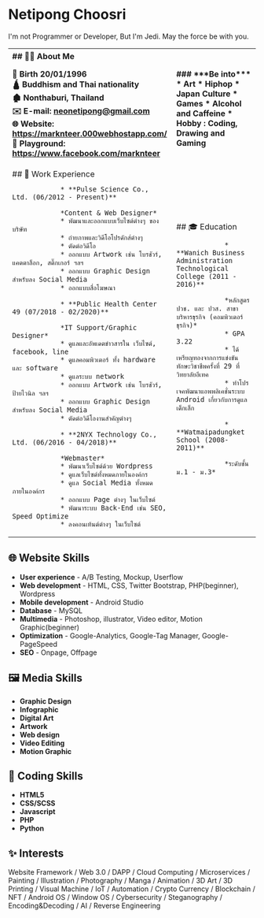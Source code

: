 # Netipong Choosri
I'm not Programmer or Developer, But I'm Jedi. May the force be with you.

<table>
<tr>
<th align="left">
<img width="441" height="1">
## 🙋‍♂️ About Me

👶 Birth 20/01/1996 <br />
🛕 Buddhism and Thai nationality <br />
🏚️ Nonthaburi, Thailand <br />
✉️ **E-mail:** neonetipong@gmail.com <br />
🌐 **Website:** https://marknteer.000webhostapp.com/ <br />
🎌 **Playground:** https://www.facebook.com/marknteer <br />
</th>
<th align="left">
<img width="441" height="1">
                ### ***Be into***
                * Art
                * Hiphop
                * Japan Culture
                * Games
                * Alcohol and Caffeine
                * Hobby : Coding, Drawing and Gaming
</th>
</tr>
<tr>
<td>
                ## 💼 Work Experience

                * **Pulse Science Co., Ltd. (06/2012 - Present)**

                *Content & Web Designer*
                * พัฒนาและออกแบบเว็บไซต์ต่างๆ ของบริษัท
                * ถ่ายภาพและวิดีโอโปรดักส์ต่างๆ
                * ตัดต่อวิดีโอ
                * ออกแบบ Artwork เช่น โบรชัวร์, แคตตาล็อก, สติ๊กเกอร์ ฯลฯ
                * ออกแบบ Graphic Design สำหรับลง Social Media
                * ออกแบบสื่อโฆษณา

                * **Public Health Center 49 (07/2018 - 02/2020)**

                *IT Support/Graphic Designer*
                * ดูแลและอัพเดตข่าวสารใน เว็บไซต์, facebook, line
                * ดูแลคอมพิวเตอร์ ทั้ง hardware และ software
                * ดูแลระบบ network
                * ออกแบบ Artwork เช่น โบรชัวร์, ป้ายไวนิล ฯลฯ
                * ออกแบบ Graphic Design สำหรับลง Social Media
                * ตัดต่อวิดีโองานสำคัญต่างๆ

                * **2NYX Technology Co., Ltd. (06/2016 - 04/2018)**

                *Webmaster*
                * พัฒนาเว็บไซต์ด้วย Wordpress
                * ดูแลเว็บไซต์ทั้งหมดภายในองค์กร
                * ดูแล Social Media ทั้งหมดภายในองค์กร
                * ออกแบบ Page ต่างๆ ในเว็บไซต์
                * พัฒนาระบบ Back-End เช่น SEO, Speed Optimize
                * ลงคอนเท้นต์ต่างๆ ในเว็บไซต์
</td>
<td>
                ## 🎓 Education

                * **Wanich Business Administration Technological College (2011 - 2016)**

                *หลักสูตร ปวช. และ ปวส. สาขาบริหารธุรกิจ (คอมพิวเตอร์ธุรกิจ)*
                * GPA 3.22
                * ได้เหรียญทองจากการแข่งขันทักษะวิชาชีพครั้งที่ 29 ที่วิทยาลัยอีเทค
                * ทำโปรเจคพัฒนาแอพพลิเคชั่นระบบ Android เกี่ยวกับการดูแลเด็กเล็ก

                * **Watmaipadungket School (2008-2011)**

                *ระดับชั้น ม.1 - ม.3*
</td>
</tr>
</table>

## 🌐 Website Skills

* **User experience** - A/B Testing, Mockup, Userflow
* **Web development** - HTML, CSS, Twitter Bootstrap, PHP(beginner), Wordpress
* **Mobile development** - Android Studio
* **Database** - MySQL
* **Multimedia** - Photoshop, illustrator, Video editor, Motion Graphic(beginner)
* **Optimization** - Google-Analytics, Google-Tag Manager, Google-PageSpeed
* **SEO** - Onpage, Offpage

## 🖼️ Media Skills

* **Graphic Design**
* **Infographic**
* **Digital Art**
* **Artwork**
* **Web design**
* **Video Editing**
* **Motion Graphic**

## 📃 Coding Skills

* **HTML5**
* **CSS/SCSS**
* **Javascript**
* **PHP**
* **Python**

## ✨ Interests

Website Framework / Web 3.0 / DAPP / Cloud Computing / Microservices / Painting / Illustration / Photography / Manga / Animation / 3D Art / 3D Printing / Visual Machine / IoT /  Automation / Crypto Currency / Blockchain / NFT / Android OS / Window OS / Cybersecurity / Steganography / Encoding&Decoding / AI / Reverse Engineering
